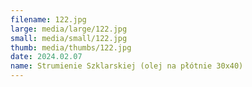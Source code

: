 ```yaml
---
filename: 122.jpg
large: media/large/122.jpg
small: media/small/122.jpg
thumb: media/thumbs/122.jpg
date: 2024.02.07
name: Strumienie Szklarskiej (olej na płótnie 30x40)
---
```

